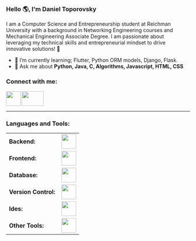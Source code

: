 <link rel="stylesheet" type='text/css' href="https://cdn.jsdelivr.net/gh/devicons/devicon@latest/devicon.min.css" />

### Hello 🌎, I'm Daniel Toporovsky

I am a Computer Science and Entrepreneurship student at Reichman University with a background in Networking Engineering courses and Mechanical Engineering Associate Degree. I am passionate about leveraging my technical skills and entrepreneurial mindset to drive innovative solutions! 🚀


  - 🌱 I’m currently learning; Flutter, Python ORM models, Django, Flask.
  - 💬 Ask me about **Python, Java, C, Algorithms, Javascript, HTML, CSS**

<h3 align="left">Connect with me:</h3>
<p align="left">
<a href="https://www.facebook.com/danik.toporovskiy" target="blank"><img align="left" src="https://cdn.simpleicons.org/facebook/0866FF" height="40" width="40" ></i>
</a>
<a href="www.linkedin.com/in/daniel-toporovsky💡-160199309" target="blank"><img align="center" src="https://skillicons.dev/icons?i=linkedin&theme=light" height="40" width="60" ></i>
</a>
</p>




------
<h3 align="left">Languages and Tools:</h3>
<table>
    <tr>
        <td style="font-weight: bold; padding-right: 10px; vertical-align: center; border: none;">Backend:</td>
        <td><img height="40" src="https://skillicons.dev/icons?i=java,python,c"/></td>
    </tr>
    <tr>
        <td style="font-weight: bold; padding-right: 10px; vertical-align: center;">Frontend:</td>
        <td><img height="40" src="https://skillicons.dev/icons?i=html,css,js"/></td>
    </tr>
    <tr>
        <td style="font-weight: bold; padding-right: 10px; vertical-align: center; border: none;">Database:</td>
        <td><img height="40" src="https://skillicons.dev/icons?i=sqlite"/></td>
    </tr>
    <tr>
        <td style="font-weight: bold; padding-right: 10px; vertical-align: center; border: none;">Version Control:</td>
        <td><img height="40" src="https://skillicons.dev/icons?i=git,github,gitlab"/></td>
    </tr>
    <tr>
        <td style="font-weight: bold; padding-right: 10px; vertical-align: center; border: none;">Ides:</td>
        <td><img height="40" src="https://skillicons.dev/icons?i=idea,clion,webstorm,pycharm,sublime"/></td>
    </tr>
    <tr>
        <td style="font-weight: bold; padding-right: 10px; vertical-align: center; border: none;">Other Tools:</td>
        <td><img height="40" src="https://skillicons.dev/icons?i=ps,postman,gradle,latex,raspberrypi"/></td>
    </tr>
</table>
